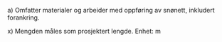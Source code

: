 a) Omfatter materialer og arbeider med oppføring av snønett, inkludert forankring.

x) Mengden måles som prosjektert lengde. Enhet: m

